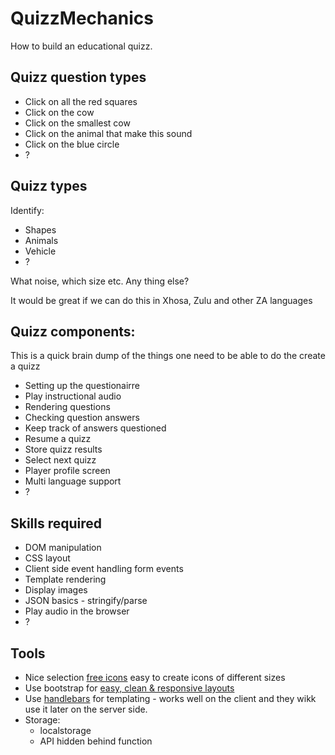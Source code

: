 # QuizzMechanics

How to build an educational quizz.

## Quizz question types

* Click on all the red squares
* Click on the cow
* Click on the smallest cow
* Click on the animal that make this sound
* Click on the blue circle
* ?

## Quizz types

Identify:

* Shapes
* Animals
* Vehicle
* ?

What noise, which size etc. Any thing else? 

It would be great if we can do this in Xhosa, Zulu and other ZA languages

## Quizz components:

This is a quick brain dump of the things one need to be able to do the create a quizz

* Setting up the questionairre
* Play instructional audio
* Rendering questions
* Checking question answers
* Keep track of answers questioned
* Resume a quizz
* Store quizz results
* Select next quizz
* Player profile screen
* Multi language support
* ?

## Skills required

* DOM manipulation
* CSS layout
* Client side event handling form events
* Template rendering
* Display images
* JSON basics - stringify/parse
* Play audio in the browser
* ?

## Tools

* Nice selection [free icons](https://fortawesome.github.io/Font-Awesome/) easy to create icons of different sizes
* Use bootstrap for [easy, clean & responsive layouts](getbootstrap.com)
* Use [handlebars](http://handlebarsjs.com/) for templating - works well on the client and they wikk use it later on the server side.
* Storage: 
    * localstorage
    * API hidden behind function

